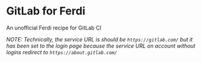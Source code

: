 # GitLab for Ferdi

An unofficial Ferdi recipe for GitLab CI

*NOTE: Technically, the service URL is should be `https://gitlab.com/` but it has been set to the login page because the service URL on account without logins redirect to `https://about.gitlab.com/`*
